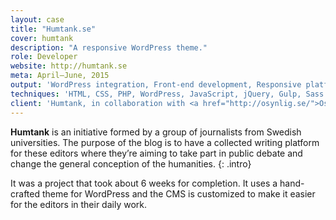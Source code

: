 ```yaml
---
layout: case
title: "Humtank.se"
cover: humtank
description: "A responsive WordPress theme."
role: Developer
website: http://humtank.se
meta: April–June, 2015
output: 'WordPress integration, Front-end development, Responsive platform'
techniques: 'HTML, CSS, PHP, WordPress, JavaScript, jQuery, Gulp, Sass'
client: 'Humtank, in collaboration with <a href="http://osynlig.se/">Osynlig</a>'
---
```


**Humtank** is an initiative formed by a group of journalists from Swedish universities. The purpose of the blog is to have a collected writing platform for these editors where they’re aiming to take part in public debate and change the general conception of the humanities.
{: .intro}

It was a project that took about 6 weeks for completion. It uses a hand-crafted theme for WordPress and the CMS is customized to make it easier for the editors in their daily work.
